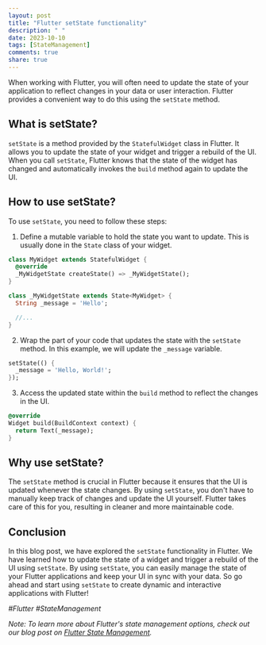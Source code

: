 ```yaml
---
layout: post
title: "Flutter setState functionality"
description: " "
date: 2023-10-10
tags: [StateManagement]
comments: true
share: true
---
```


When working with Flutter, you will often need to update the state of your application to reflect changes in your data or user interaction. Flutter provides a convenient way to do this using the `setState` method.

## What is setState?

`setState` is a method provided by the `StatefulWidget` class in Flutter. It allows you to update the state of your widget and trigger a rebuild of the UI. When you call `setState`, Flutter knows that the state of the widget has changed and automatically invokes the `build` method again to update the UI.

## How to use setState?

To use `setState`, you need to follow these steps:

1. Define a mutable variable to hold the state you want to update. This is usually done in the `State` class of your widget.

```dart
class MyWidget extends StatefulWidget {
  @override
  _MyWidgetState createState() => _MyWidgetState();
}

class _MyWidgetState extends State<MyWidget> {
  String _message = 'Hello';

  //...
}
```

2. Wrap the part of your code that updates the state with the `setState` method. In this example, we will update the `_message` variable.

```dart
setState(() {
  _message = 'Hello, World!';
});
```

3. Access the updated state within the `build` method to reflect the changes in the UI.

```dart
@override
Widget build(BuildContext context) {
  return Text(_message);
}
```

## Why use setState?

The `setState` method is crucial in Flutter because it ensures that the UI is updated whenever the state changes. By using `setState`, you don't have to manually keep track of changes and update the UI yourself. Flutter takes care of this for you, resulting in cleaner and more maintainable code.

## Conclusion

In this blog post, we have explored the `setState` functionality in Flutter. We have learned how to update the state of a widget and trigger a rebuild of the UI using `setState`. By using `setState`, you can easily manage the state of your Flutter applications and keep your UI in sync with your data. So go ahead and start using `setState` to create dynamic and interactive applications with Flutter!

_#Flutter #StateManagement_

*Note: To learn more about Flutter's state management options, check out our blog post on [Flutter State Management](https://example.com/flutter-state-management).*